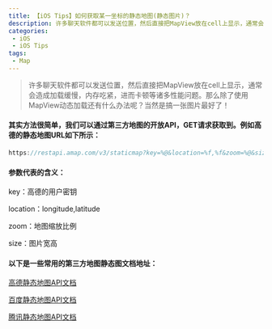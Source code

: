 ```yaml
---
title: 【iOS Tips】如何获取某一坐标的静态地图(静态图片)？
description: 许多聊天软件都可以发送位置，然后直接把MapView放在cell上显示，通常会造成加载缓慢，内存吃紧，进而卡顿等诸多性能问题。那么除了使用MapView动态加载还有什么办法呢？当然是搞一张图片最好了！
categories:
 - iOS
 - iOS Tips
tags:
 - Map
---
```


> 许多聊天软件都可以发送位置，然后直接把MapView放在cell上显示，通常会造成加载缓慢，内存吃紧，进而卡顿等诸多性能问题。那么除了使用MapView动态加载还有什么办法呢？当然是搞一张图片最好了！

#### 其实方法很简单，我们可以通过第三方地图的开放API，GET请求获取到。例如高德的静态地图URL如下所示：

```objectivec
https://restapi.amap.com/v3/staticmap?key=%@&location=%f,%f&zoom=%@&size=%d*%d
```

#### **参数代表的含义：**

key：高德的用户密钥

location：longitude,latitude

zoom：地图缩放比例

size：图片宽高

#### 以下是一些常用的第三方地图静态图文档地址：

[高德静态地图API文档](https://lbs.amap.com/api/webservice/guide/api/staticmaps)

[百度静态地图API文档](http://lbsyun.baidu.com/index.php?title=static)

[腾讯静态地图API文档](http://lbs.qq.com/static_v2/index.html)